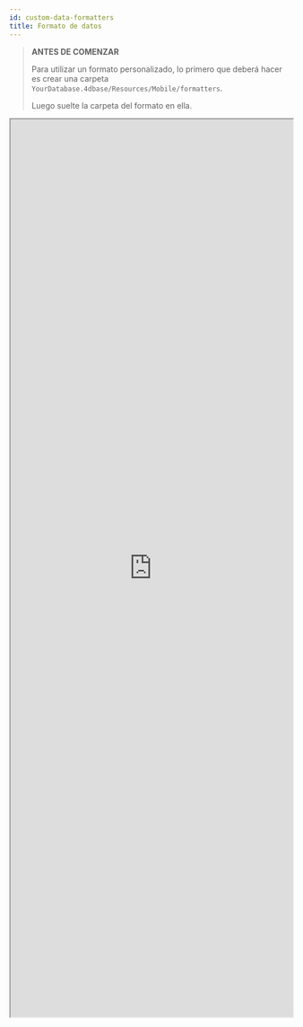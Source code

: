 ```yaml
---
id: custom-data-formatters
title: Formato de datos
---
```


> **ANTES DE COMENZAR**
> 
> Para utilizar un formato personalizado, lo primero que deberá hacer es crear una carpeta `YourDatabase.4dbase/Resources/Mobile/formatters`.
> 
> Luego suelte la carpeta del formato en ella.

<div markdown="1">

<iframe src="https://4d-for-ios.github.io/gallery/#/type/formatter/picker/0" scrolling="no" height="1600" width="100%"></iframe>
</div>